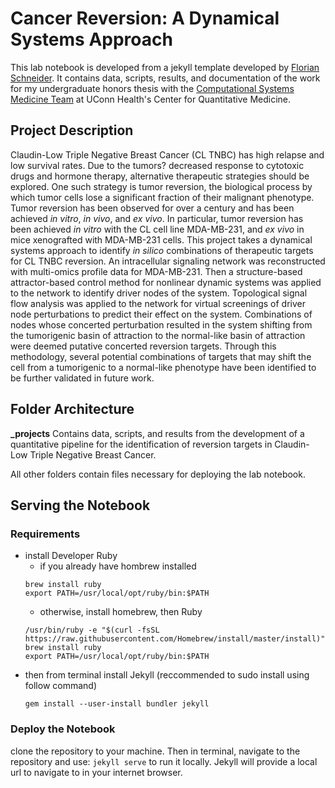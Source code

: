 Cancer Reversion: A Dynamical Systems Approach
=============================
This lab notebook is developed from a jekyll template developed by [Florian Schneider](https://github.com/fdschneider/jekyll-lablog). It contains data, scripts, results, and documentation of the work for my undergraduate honors thesis with the [Computational Systems Medicine Team](https://veraliconaresearchgroup.github.io/) at UConn Health's Center for Quantitative Medicine.

## Project Description
Claudin-Low Triple Negative Breast Cancer (CL TNBC) has high relapse and low survival rates. Due to the tumors? decreased response to cytotoxic drugs and hormone therapy, alternative therapeutic strategies should be explored. One such strategy is tumor reversion, the biological process by which tumor cells lose a significant fraction of their malignant phenotype. Tumor reversion has been observed for over a century and has been achieved *in vitro*, *in vivo*, and *ex vivo*. In particular, tumor reversion has been achieved *in vitro* with the CL cell line MDA-MB-231, and *ex vivo* in mice xenografted with MDA-MB-231 cells. This project takes a dynamical systems approach to identify *in silico* combinations of therapeutic targets for CL TNBC reversion. An intracellular signaling network was reconstructed with multi-omics profile data for MDA-MB-231. Then a structure-based attractor-based control method for nonlinear dynamic systems was applied to the network to identify driver nodes of the system. Topological signal flow analysis was applied to the network for virtual screenings of driver node perturbations to predict their effect on the system. Combinations of nodes whose concerted perturbation resulted in the system shifting from the tumorigenic basin of attraction to the normal-like basin of attraction were deemed putative concerted reversion targets. Through this methodology, several potential combinations of targets that may shift the cell from a tumorigenic to a normal-like phenotype have been identified to be further validated in future work.


## Folder Architecture
**\_projects** Contains data, scripts, and results from the development of a quantitative pipeline for the identification of reversion targets in Claudin-Low Triple Negative Breast Cancer.

All other folders contain files necessary for deploying the lab notebook.

## Serving the Notebook
### Requirements
- install Developer Ruby
  - if you already have hombrew installed
  ```
  brew install ruby
  export PATH=/usr/local/opt/ruby/bin:$PATH
  ```
  - otherwise, install homebrew, then Ruby
  ```
  /usr/bin/ruby -e "$(curl -fsSL https://raw.githubusercontent.com/Homebrew/install/master/install)"
  brew install ruby
  export PATH=/usr/local/opt/ruby/bin:$PATH
  ```
- then from terminal install Jekyll (reccommended to sudo install using follow command)
  ```
  gem install --user-install bundler jekyll
  ```
### Deploy the Notebook
clone the repository to your machine. Then in terminal, navigate to the repository and use:
  `jekyll serve` to run it locally. Jekyll will provide a local url to navigate to in your internet browser.
  
